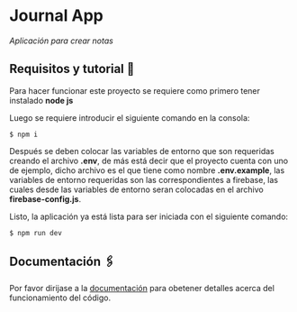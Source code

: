 # Journal App

_Aplicación para crear notas_

## Requisitos y tutorial 🚀

Para hacer funcionar este proyecto se requiere como primero tener instalado
**node js**

Luego se requiere introducir el siguiente comando en la consola:
```
$ npm i
```

Después se deben colocar las variables de entorno que son requeridas creando el archivo **.env**, de más está decir que el proyecto cuenta con uno de ejemplo, dicho archivo es el que tiene como nombre **.env.example**, las variables de entorno requeridas son las correspondientes a firebase, las cuales desde las variables de entorno seran colocadas en el archivo **firebase-config.js**.

Listo, la aplicación ya está lista para ser iniciada con el siguiente comando:
```
$ npm run dev
```

## Documentación 🖇️

Por favor dirijase a la [documentación](https://lucasgojeda.github.io/journal-app-vite/) para obetener detalles acerca del funcionamiento del código.
